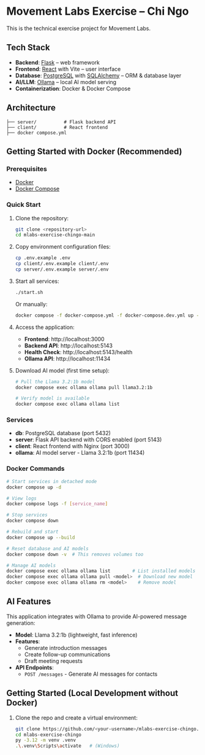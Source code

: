 # Movement Labs Exercise – Chi Ngo

This is the technical exercise project for Movement Labs.

## Tech Stack
- **Backend**: [Flask](https://flask.palletsprojects.com/) – web framework
- **Frontend**: [React](https://reactjs.org/) with Vite – user interface
- **Database**: [PostgreSQL](https://www.postgresql.org/) with [SQLAlchemy](https://www.sqlalchemy.org/) – ORM & database layer
- **AI/LLM**: [Ollama](https://ollama.ai/) – local AI model serving
- **Containerization**: Docker & Docker Compose

## Architecture
```
├── server/          # Flask backend API
├── client/          # React frontend
├── docker compose.yml
```

## Getting Started with Docker (Recommended)

### Prerequisites
- [Docker](https://docs.docker.com/get-docker/)
- [Docker Compose](https://docs.docker.com/compose/install/)

### Quick Start
1. Clone the repository:
   ```bash
   git clone <repository-url>
   cd mlabs-exercise-chingo-main
   ```


2. Copy environment configuration files:
   ```bash
   cp .env.example .env
   cp client/.env.example client/.env
   cp server/.env.example server/.env
   ```

3. Start all services:
   ```bash
   ./start.sh
   ```
   
   Or manually:
   ```bash
   docker compose -f docker-compose.yml -f docker-compose.dev.yml up --build -d
   ```

3. Access the application:
   - **Frontend**: http://localhost:3000
   - **Backend API**: http://localhost:5143
   - **Health Check**: http://localhost:5143/health
   - **Ollama API**: http://localhost:11434

4. Download AI model (first time setup):
   ```bash
   # Pull the Llama 3.2:1b model
   docker compose exec ollama ollama pull llama3.2:1b
   
   # Verify model is available
   docker compose exec ollama ollama list
   ```

### Services
- **db**: PostgreSQL database (port 5432)
- **server**: Flask API backend with CORS enabled (port 5143)  
- **client**: React frontend with Nginx (port 3000)
- **ollama**: AI model server - Llama 3.2:1b (port 11434)

### Docker Commands
```bash
# Start services in detached mode
docker compose up -d

# View logs
docker compose logs -f [service_name]

# Stop services
docker compose down

# Rebuild and start
docker compose up --build

# Reset database and AI models
docker compose down -v  # This removes volumes too

# Manage AI models
docker compose exec ollama ollama list        # List installed models
docker compose exec ollama ollama pull <model>  # Download new model
docker compose exec ollama ollama rm <model>    # Remove model
```

## AI Features
This application integrates with Ollama to provide AI-powered message generation:
- **Model**: Llama 3.2:1b (lightweight, fast inference)
- **Features**: 
  - Generate introduction messages
  - Create follow-up communications  
  - Draft meeting requests
- **API Endpoints**:
  - `POST /messages` - Generate AI messages for contacts

## Getting Started (Local Development without Docker)

1. Clone the repo and create a virtual environment:
   ```bash
   git clone https://github.com/<your-username>/mlabs-exercise-chingo.git
   cd mlabs-exercise-chingo
   py -3.12 -m venv .venv
   .\.venv\Scripts\activate   # (Windows)
